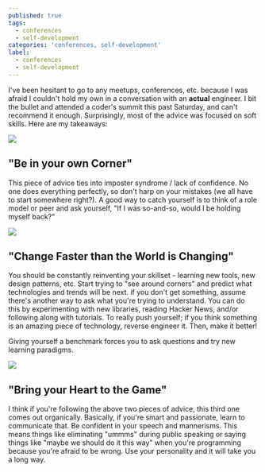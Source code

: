 ```yaml
---
published: true
tags:
  - conferences
  - self-development
categories: 'conferences, self-development'
label:
  - conferences
  - self-development
---
```

I've been hesitant to go to any meetups, conferences, etc. because I was afraid I couldn't hold my own in a conversation with an **actual** engineer. I bit the bullet and attended a coder's summit this past Saturday, and can't recommend it enough. Surprisingly, most of the advice was focused on soft skills. Here are my takeaways: 

<img src="/images/StockSnap_YBD1S2AW8B.jpg" class="fit image">

## "Be in your own Corner"
This piece of advice ties into imposter syndrome / lack of confidence. No one does everything perfectly, so don't harp on your mistakes (we all have to start somewhere right?). A good way to catch yourself is to think of a role model or peer and ask yourself, "If I was so-and-so, would I be holding myself back?"

<img src="/images/StockSnap_NG124L3E8H.jpg" class="fit image">

## "Change Faster than the World is Changing"

You should be constantly reinventing your skillset - learning new tools, new design patterns, etc. Start trying to "see around corners" and predict what technologies and trends will be next. if you don't get something, assume there's another way to ask what you're trying to understand. You can do this by experimenting with new libraries, reading Hacker News, and/or following along with tutorials. To really push yourself; if you think something is an amazing piece of technology, reverse engineer it. Then, make it better! 

Giving yourself a benchmark forces you to ask questions and try new learning paradigms. 

<img src="/images/StockSnap_E7DHCBXE7R.jpg" class="fit image">

## "Bring your Heart to the Game"

I think if you're following the above two pieces of advice, this third one comes out organically. Basically, if you're smart and passionate, learn to communicate that. Be confident in your speech and mannerisms. This means things like eliminating "ummms" during public speaking or saying things like "maybe we should do it this way" when you're programming because you're afraid to be wrong. Use your personality and it will take you a long way.
